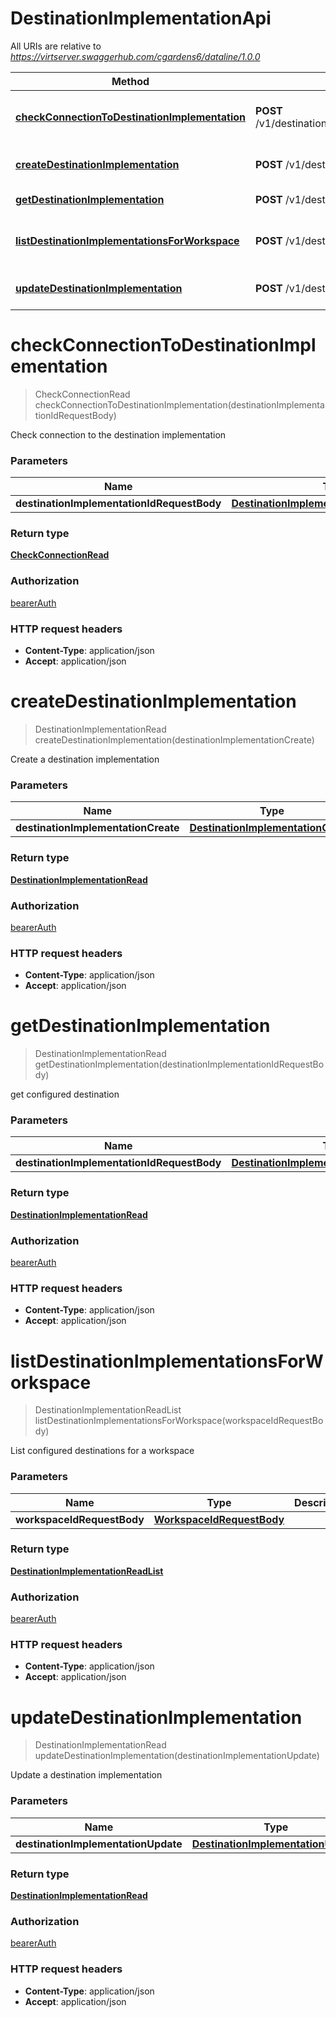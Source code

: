 # DestinationImplementationApi

All URIs are relative to *https://virtserver.swaggerhub.com/cgardens6/dataline/1.0.0*

Method | HTTP request | Description
------------- | ------------- | -------------
[**checkConnectionToDestinationImplementation**](DestinationImplementationApi.md#checkConnectionToDestinationImplementation) | **POST** /v1/destination_implementations/check_connection | Check connection to the destination implementation
[**createDestinationImplementation**](DestinationImplementationApi.md#createDestinationImplementation) | **POST** /v1/destination_implementations/create | Create a destination implementation
[**getDestinationImplementation**](DestinationImplementationApi.md#getDestinationImplementation) | **POST** /v1/destination_implementations/get | get configured destination
[**listDestinationImplementationsForWorkspace**](DestinationImplementationApi.md#listDestinationImplementationsForWorkspace) | **POST** /v1/destination_implementations/list | List configured destinations for a workspace
[**updateDestinationImplementation**](DestinationImplementationApi.md#updateDestinationImplementation) | **POST** /v1/destination_implementations/update | Update a destination implementation


<a name="checkConnectionToDestinationImplementation"></a>
# **checkConnectionToDestinationImplementation**
> CheckConnectionRead checkConnectionToDestinationImplementation(destinationImplementationIdRequestBody)

Check connection to the destination implementation

### Parameters

Name | Type | Description  | Notes
------------- | ------------- | ------------- | -------------
 **destinationImplementationIdRequestBody** | [**DestinationImplementationIdRequestBody**](../io.dataline.api.client.model/DestinationImplementationIdRequestBody.md)|  |

### Return type

[**CheckConnectionRead**](../io.dataline.api.client.model/CheckConnectionRead.md)

### Authorization

[bearerAuth](../README.md#bearerAuth)

### HTTP request headers

- **Content-Type**: application/json
- **Accept**: application/json

<a name="createDestinationImplementation"></a>
# **createDestinationImplementation**
> DestinationImplementationRead createDestinationImplementation(destinationImplementationCreate)

Create a destination implementation

### Parameters

Name | Type | Description  | Notes
------------- | ------------- | ------------- | -------------
 **destinationImplementationCreate** | [**DestinationImplementationCreate**](../io.dataline.api.client.model/DestinationImplementationCreate.md)|  |

### Return type

[**DestinationImplementationRead**](../io.dataline.api.client.model/DestinationImplementationRead.md)

### Authorization

[bearerAuth](../README.md#bearerAuth)

### HTTP request headers

- **Content-Type**: application/json
- **Accept**: application/json

<a name="getDestinationImplementation"></a>
# **getDestinationImplementation**
> DestinationImplementationRead getDestinationImplementation(destinationImplementationIdRequestBody)

get configured destination

### Parameters

Name | Type | Description  | Notes
------------- | ------------- | ------------- | -------------
 **destinationImplementationIdRequestBody** | [**DestinationImplementationIdRequestBody**](../io.dataline.api.client.model/DestinationImplementationIdRequestBody.md)|  |

### Return type

[**DestinationImplementationRead**](../io.dataline.api.client.model/DestinationImplementationRead.md)

### Authorization

[bearerAuth](../README.md#bearerAuth)

### HTTP request headers

- **Content-Type**: application/json
- **Accept**: application/json

<a name="listDestinationImplementationsForWorkspace"></a>
# **listDestinationImplementationsForWorkspace**
> DestinationImplementationReadList listDestinationImplementationsForWorkspace(workspaceIdRequestBody)

List configured destinations for a workspace

### Parameters

Name | Type | Description  | Notes
------------- | ------------- | ------------- | -------------
 **workspaceIdRequestBody** | [**WorkspaceIdRequestBody**](../io.dataline.api.client.model/WorkspaceIdRequestBody.md)|  |

### Return type

[**DestinationImplementationReadList**](../io.dataline.api.client.model/DestinationImplementationReadList.md)

### Authorization

[bearerAuth](../README.md#bearerAuth)

### HTTP request headers

- **Content-Type**: application/json
- **Accept**: application/json

<a name="updateDestinationImplementation"></a>
# **updateDestinationImplementation**
> DestinationImplementationRead updateDestinationImplementation(destinationImplementationUpdate)

Update a destination implementation

### Parameters

Name | Type | Description  | Notes
------------- | ------------- | ------------- | -------------
 **destinationImplementationUpdate** | [**DestinationImplementationUpdate**](../io.dataline.api.client.model/DestinationImplementationUpdate.md)|  |

### Return type

[**DestinationImplementationRead**](../io.dataline.api.client.model/DestinationImplementationRead.md)

### Authorization

[bearerAuth](../README.md#bearerAuth)

### HTTP request headers

- **Content-Type**: application/json
- **Accept**: application/json

